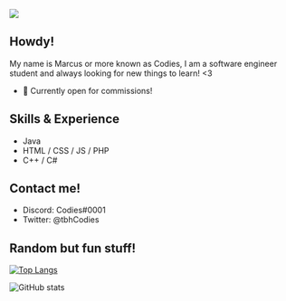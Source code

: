 ![](https://64.media.tumblr.com/acbddd598f3d7b2f31c030a03ce65327/c0bf62d52f6add7d-e9/s640x960/0f0e6e0c2d185689d4bfe2c2a610a75d345a6db1.gifv)


## Howdy!
My name is Marcus or more known as Codies, I am a software engineer student and always looking for new things to learn! <3

- 💬 Currently open for commissions! 

## Skills & Experience
- Java
- HTML / CSS / JS / PHP
- C++ / C#

## Contact me!
- Discord: Codies#0001
- Twitter: @tbhCodies

## Random but fun stuff!

[![Top Langs](https://github-readme-stats.vercel.app/api/top-langs/?username=tbfCodies)](https://github.com/anuraghazra/github-readme-stats)

![GitHub stats](https://github-readme-stats.vercel.app/api?username=tbfCodies&show_icons=true)  
